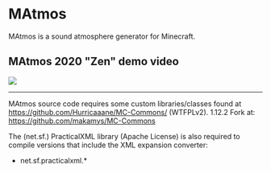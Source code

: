 MAtmos
======

MAtmos is a sound atmosphere generator for Minecraft.

## MAtmos 2020 "Zen" demo video
[![](http://img.youtube.com/vi/3F85g3e2_MY/0.jpg)](http://www.youtube.com/watch?v=3F85g3e2_MY "")

----

MAtmos source code requires some custom libraries/classes found at https://github.com/Hurricaaane/MC-Commons/ (WTFPLv2).
1.12.2 Fork at: https://github.com/makamys/MC-Commons

The (net.sf.) PracticalXML library (Apache License) is also required to compile versions that include the XML expansion converter:
- net.sf.practicalxml.*
